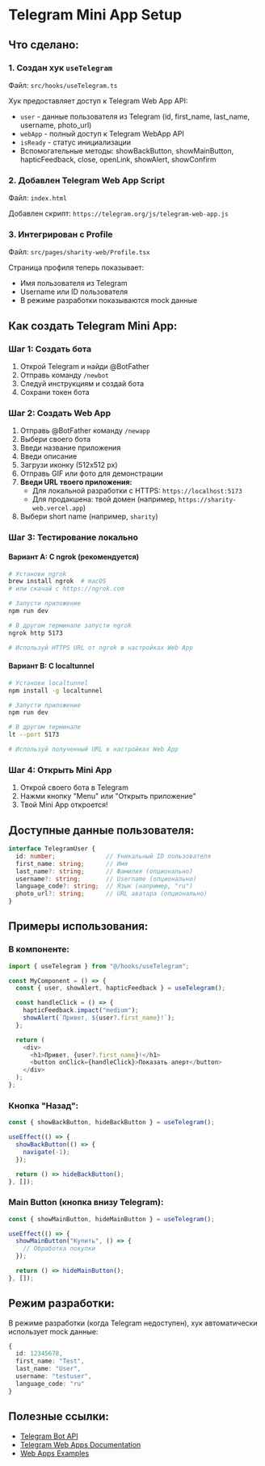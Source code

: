# Telegram Mini App Setup

## Что сделано:

### 1. Создан хук `useTelegram`
Файл: `src/hooks/useTelegram.ts`

Хук предоставляет доступ к Telegram Web App API:
- `user` - данные пользователя из Telegram (id, first_name, last_name, username, photo_url)
- `webApp` - полный доступ к Telegram WebApp API
- `isReady` - статус инициализации
- Вспомогательные методы: showBackButton, showMainButton, hapticFeedback, close, openLink, showAlert, showConfirm

### 2. Добавлен Telegram Web App Script
Файл: `index.html`

Добавлен скрипт: `https://telegram.org/js/telegram-web-app.js`

### 3. Интегрирован с Profile
Файл: `src/pages/sharity-web/Profile.tsx`

Страница профиля теперь показывает:
- Имя пользователя из Telegram
- Username или ID пользователя
- В режиме разработки показываются mock данные

## Как создать Telegram Mini App:

### Шаг 1: Создать бота
1. Открой Telegram и найди @BotFather
2. Отправь команду `/newbot`
3. Следуй инструкциям и создай бота
4. Сохрани токен бота

### Шаг 2: Создать Web App
1. Отправь @BotFather команду `/newapp`
2. Выбери своего бота
3. Введи название приложения
4. Введи описание
5. Загрузи иконку (512x512 px)
6. Отправь GIF или фото для демонстрации
7. **Введи URL твоего приложения:**
   - Для локальной разработки с HTTPS: `https://localhost:5173`
   - Для продакшена: твой домен (например, `https://sharity-web.vercel.app`)
8. Выбери short name (например, `sharity`)

### Шаг 3: Тестирование локально

#### Вариант A: С ngrok (рекомендуется)
```bash
# Установи ngrok
brew install ngrok  # macOS
# или скачай с https://ngrok.com

# Запусти приложение
npm run dev

# В другом терминале запусти ngrok
ngrok http 5173

# Используй HTTPS URL от ngrok в настройках Web App
```

#### Вариант B: С localtunnel
```bash
# Установи localtunnel
npm install -g localtunnel

# Запусти приложение
npm run dev

# В другом терминале
lt --port 5173

# Используй полученный URL в настройках Web App
```

### Шаг 4: Открыть Mini App
1. Открой своего бота в Telegram
2. Нажми кнопку "Menu" или "Открыть приложение"
3. Твой Mini App откроется!

## Доступные данные пользователя:

```typescript
interface TelegramUser {
  id: number;              // Уникальный ID пользователя
  first_name: string;      // Имя
  last_name?: string;      // Фамилия (опционально)
  username?: string;       // Username (опционально)
  language_code?: string;  // Язык (например, "ru")
  photo_url?: string;      // URL аватара (опционально)
}
```

## Примеры использования:

### В компоненте:
```typescript
import { useTelegram } from "@/hooks/useTelegram";

const MyComponent = () => {
  const { user, showAlert, hapticFeedback } = useTelegram();

  const handleClick = () => {
    hapticFeedback.impact("medium");
    showAlert(`Привет, ${user?.first_name}!`);
  };

  return (
    <div>
      <h1>Привет, {user?.first_name}!</h1>
      <button onClick={handleClick}>Показать алерт</button>
    </div>
  );
};
```

### Кнопка "Назад":
```typescript
const { showBackButton, hideBackButton } = useTelegram();

useEffect(() => {
  showBackButton(() => {
    navigate(-1);
  });

  return () => hideBackButton();
}, []);
```

### Main Button (кнопка внизу Telegram):
```typescript
const { showMainButton, hideMainButton } = useTelegram();

useEffect(() => {
  showMainButton("Купить", () => {
    // Обработка покупки
  });

  return () => hideMainButton();
}, []);
```

## Режим разработки:

В режиме разработки (когда Telegram недоступен), хук автоматически использует mock данные:
```typescript
{
  id: 12345678,
  first_name: "Test",
  last_name: "User",
  username: "testuser",
  language_code: "ru"
}
```

## Полезные ссылки:

- [Telegram Bot API](https://core.telegram.org/bots/api)
- [Telegram Web Apps Documentation](https://core.telegram.org/bots/webapps)
- [Web Apps Examples](https://github.com/Telegram-Web-Apps)
